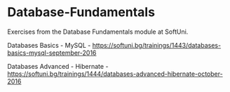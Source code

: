 # Database-Fundamentals
Exercises from the Database Fundamentals module at SoftUni.


Databases Basics - MySQL - https://softuni.bg/trainings/1443/databases-basics-mysql-september-2016

Databases Advanced - Hibernate - https://softuni.bg/trainings/1444/databases-advanced-hibernate-october-2016
